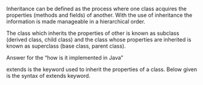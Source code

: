 
Inheritance can be defined as the process where one class acquires the properties (methods and fields) of another. With the use of inheritance the information is made manageable in a hierarchical order.

The class which inherits the properties of other is known as subclass (derived class, child class) and the class whose properties are inherited is known as superclass (base class, parent class).

Answer for the “how is it implemented in Java”

extends is the keyword used to inherit the properties of a class. Below given is the syntax of extends keyword.
